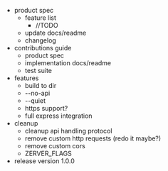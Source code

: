 * product spec
    - feature list
        - //TODO
    - update docs/readme
    - changelog
* contributions guide
    - product spec
    - implementation docs/readme
    - test suite
* features
    - build to dir
    - --no-api
    - --quiet
    - https support?
    - full express integration
* cleanup
    - cleanup api handling protocol
    - remove custom http requests (redo it maybe?)
    - remove custom cors
    - ZERVER_FLAGS
* release version 1.0.0
